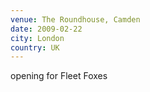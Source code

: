 ```yaml
---
venue: The Roundhouse, Camden
date: 2009-02-22
city: London
country: UK
---
```


opening for Fleet Foxes